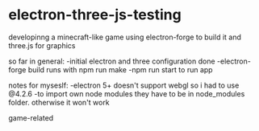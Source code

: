 # electron-three-js-testing

developinng a minecraft-like game using electron-forge to build it and three.js for graphics

so far in general: 
  -initial electron and three configuration done
  -electron-forge build runs with npm run make
  -npm run start to run app
  
notes for myseslf:
  -electron 5+ doesn't support webgl so i had to use @4.2.6
  -to import own node modules they have to be in node_modules folder. otherwise it won't work
  
game-related

